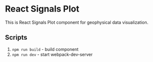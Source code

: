 # React Signals Plot

This is React Signals Plot component for geophysical data visualization.

## Scripts

1. ```npm run build``` - build component
2. ```npm run dev``` - start webpack-dev-server
